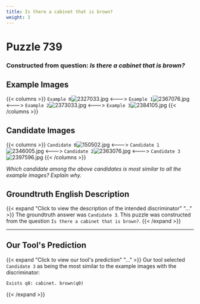 ```yaml
---
title: Is there a cabinet that is brown?
weight: 3
---
```


# Puzzle 739
### Constructed from question: _Is there a cabinet that is brown?_


## Example Images
{{< columns >}}
`Example 0`![2327033.jpg](/gqa_images/2327033.jpg)
<--->
`Example 1`![2367076.jpg](/gqa_images/2367076.jpg)
<--->
`Example 2`![2373033.jpg](/gqa_images/2373033.jpg)
<--->
`Example 3`![2384105.jpg](/gqa_images/2384105.jpg)
{{< /columns >}}

## Candidate Images
{{< columns >}}
`Candidate 0`![150502.jpg](/gqa_images/150502.jpg)
<--->
`Candidate 1`![2346005.jpg](/gqa_images/2346005.jpg)
<--->
`Candidate 2`![2363076.jpg](/gqa_images/2363076.jpg)
<--->
`Candidate 3`![2397596.jpg](/gqa_images/2397596.jpg)
{{< /columns >}}

*Which candidate among the above candidates is most similar to all the example images? Explain why.*

## Groundtruth English Description

{{< expand "Click to view the description of the intended discriminator" "..." >}}
The groundtruth answer was `Candidate 3`. This puzzle was constructed from the question `Is there a cabinet that is brown?`.
{{< /expand >}}

---

## Our Tool's Prediction

{{< expand "Click to view our tool's prediction" "..." >}}
Our tool selected `Candidate 3` as being the most similar to the example images with the discriminator:
```plaintext
Exists q0: cabinet. brown(q0)
```
{{< /expand >}}
